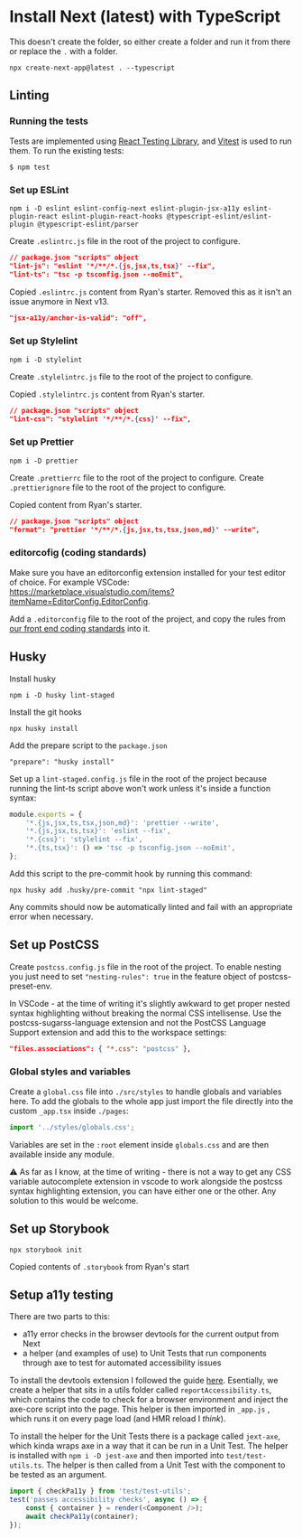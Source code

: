 # Install Next (latest) with TypeScript

This doesn't create the folder, so either create a folder and run it from there or replace the `.` with a folder.

```node
npx create-next-app@latest . --typescript
```

## Linting

### Running the tests

Tests are implemented using [React Testing Library](https://testing-library.com/docs/react-testing-library/intro/), and [Vitest](https://vitest.dev/) is used to run them. To run the existing tests:

```node
$ npm test
```

### Set up ESLint

```node
npm i -D eslint eslint-config-next eslint-plugin-jsx-a11y eslint-plugin-react eslint-plugin-react-hooks @typescript-eslint/eslint-plugin @typescript-eslint/parser
```

Create `.eslintrc.js` file in the root of the project to configure.

```json
// package.json "scripts" object
"lint-js": "eslint '*/**/*.{js,jsx,ts,tsx}' --fix",
"lint-ts": "tsc -p tsconfig.json --noEmit",
```

Copied `.eslintrc.js` content from Ryan's starter.
Removed this as it isn't an issue anymore in Next v13.

```json
"jsx-a11y/anchor-is-valid": "off",
```

### Set up Stylelint

```node
npm i -D stylelint
```

Create `.stylelintrc.js` file to the root of the project to configure.

Copied `.stylelintrc.js` content from Ryan's starter.

```json
// package.json "scripts" object
"lint-css": "stylelint '*/**/*.{css}' --fix",
```

### Set up Prettier

```node
npm i -D prettier
```

Create `.prettierrc` file to the root of the project to configure.
Create `.prettierignore` file to the root of the project to configure.

Copied content from Ryan's starter.

```json
// package.json "scripts" object
"format": "prettier '*/**/*.{js,jsx,ts,tsx,json,md}' --write",
```

### editorcofig (coding standards)

Make sure you have an editorconfig extension installed for your test editor of choice. For example VSCode: https://marketplace.visualstudio.com/items?itemName=EditorConfig.EditorConfig.

Add a `.editorconfig` file to the root of the project, and copy the rules from [our front end coding standards](https://www.notion.so/codecomputerlove/Front-End-Coding-Standards-d657ea2e972d4563a5edcf666322624a) into it.

## Husky

Install husky

```node
npm i -D husky lint-staged
```

Install the git hooks

```node
npx husky install
```

Add the prepare script to the `package.json`

```node
"prepare": "husky install"
```

Set up a `lint-staged.config.js` file in the root of the project because running the lint-ts script above won't work unless it's inside a function syntax:

```javascript
module.exports = {
	'*.{js,jsx,ts,tsx,json,md}': 'prettier --write',
	'*.{js,jsx,ts,tsx}': 'eslint --fix',
	'*.{css}': 'stylelint --fix',
	'*.{ts,tsx}': () => 'tsc -p tsconfig.json --noEmit',
};
```

Add this script to the pre-commit hook by running this command:

```node
npx husky add .husky/pre-commit "npx lint-staged"
```

Any commits should now be automatically linted and fail with an appropriate error when necessary.

## Set up PostCSS

Create `postcss.config.js` file in the root of the project.
To enable nesting you just need to set `"nesting-rules": true` in the feature object of postcss-preset-env.

In VSCode - at the time of writing it's slightly awkward to get proper nested syntax highlighting without breaking the normal CSS intellisense. Use the postcss-sugarss-language extension and not the PostCSS Language Support extension and add this to the workspace settings:

```json
"files.associations": { "*.css": "postcss" },
```

### Global styles and variables

Create a `global.css` file into `./src/styles` to handle globals and variables here. To add the globals to the whole app just import the file directly into the custom `_app.tsx` inside `./pages`:

```javascript
import '../styles/globals.css';
```

Variables are set in the `:root` element inside `globals.css` and are then available inside any module.

⚠️ As far as I know, at the time of writing - there is not a way to get any CSS variable autocomplete extension in vscode to work alongside the postcss syntax highlighting extension, you can have either one or the other. Any solution to this would be welcome.

## Set up Storybook

```node
npx storybook init
```

Copied contents of `.storybook` from Ryan's start

## Setup a11y testing

There are two parts to this:

-   a11y error checks in the browser devtools for the current output from Next
-   a helper (and examples of use) to Unit Tests that run components through axe to test for automated accessibility issues

To install the devtools extension I followed the guide [here](https://larsmagnus.co/blog/how-to-test-for-accessibility-with-axe-core-in-next-js-and-react). Esentially, we create a helper that sits in a utils folder called `reportAccessibility.ts`, which contains the code to check for a browser environment and inject the axe-core script into the page. This helper is then imported in `_app.js` , which runs it on every page load (and HMR reload I _think_).

To install the helper for the Unit Tests there is a package called `jext-axe`, which kinda wraps axe in a way that it can be run in a Unit Test. The helper is installed with `npm i -D jest-axe` and then imported into `test/test-utils.ts`. The helper is then called from a Unit Test with the component to be tested as an argument.

```javascript
import { checkPa11y } from 'test/test-utils';
test('passes accessibility checks', async () => {
	const { container } = render(<Component />);
	await checkPa11y(container);
});
```
